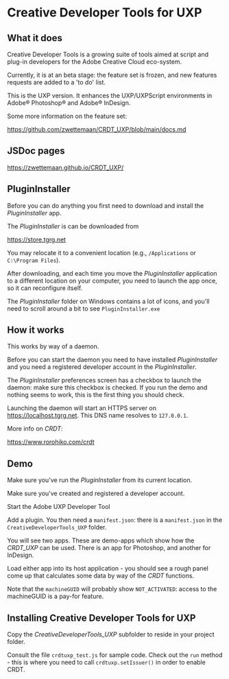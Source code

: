 # Creative Developer Tools for UXP

## What it does

Creative Developer Tools is a growing suite of tools aimed at script and plug-in developers
for the Adobe Creative Cloud eco-system.

Currently, it is at an beta stage: the feature set is frozen, and new features requests are 
added to a 'to do' list.

This is the UXP version. It enhances the UXP/UXPScript environments in
Adobe® Photoshop® and Adobe® InDesign.

Some more information on the feature set:

https://github.com/zwettemaan/CRDT_UXP/blob/main/docs.md

## JSDoc pages

https://zwettemaan.github.io/CRDT_UXP/

## PluginInstaller

Before you can do anything you first need to download and install the _PluginInstaller_ app.

The _PluginInstaller_ is can be downloaded from 

https://store.tgrg.net

You may relocate it to a convenient location (e.g., `/Applications` or `C:\Program Files`).

After downloading, and each time you move the _PluginInstaller_ application to a different location
on your computer, you need to launch the app once, so it can reconfigure itself.

The _PluginInstaller_ folder on Windows contains a lot of icons, and you'll need to scroll around 
a bit to see `PluginInstaller.exe`

## How it works

This works by way of a daemon. 

Before you can start the daemon you need to have installed _PluginInstaller_ and you need a registered developer account in the _PluginInstaller_. 

The _PluginInstaller_ preferences screen has a checkbox to launch the daemon: make sure this 
checkbox is checked. If you run the demo and nothing seems to work, this is the first thing you
should check.

Launching the daemon will start an HTTPS server on https://localhost.tgrg.net. 
This DNS name resolves to `127.0.0.1`.

More info on _CRDT_:

https://www.rorohiko.com/crdt

## Demo

Make sure you've run the _PluginInstaller_ from its current location.

Make sure you've created and registered a developer account.

Start the Adobe UXP Developer Tool

Add a plugin. You then need a `manifest.json`: there is a `manifest.json` in the 
`CreativeDeveloperTools_UXP` folder.

You will see two apps. These are demo-apps which show how the _CRDT_UXP_ can be used. There is an 
app for Photoshop, and another for InDesign.

Load either app into its host application - you should see a rough panel come up that calculates
some data by way of the _CRDT_ functions.

Note that the `machineGUID` will probably show `NOT_ACTIVATED`: access to the machineGUID is a pay-for feature.

## Installing Creative Developer Tools for UXP

Copy the _CreativeDeveloperTools_UXP_ subfolder to reside in your project folder. 

Consult the file `crdtuxp_test.js` for sample code. Check out the `run` method - this is where
you need to call `crdtuxp.setIssuer()` in order to enable CRDT.
